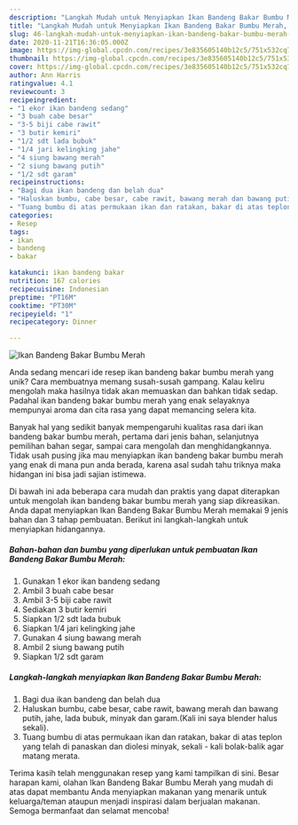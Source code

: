 ```yaml
---
description: "Langkah Mudah untuk Menyiapkan Ikan Bandeng Bakar Bumbu Merah, Bisa Manjain Lidah"
title: "Langkah Mudah untuk Menyiapkan Ikan Bandeng Bakar Bumbu Merah, Bisa Manjain Lidah"
slug: 46-langkah-mudah-untuk-menyiapkan-ikan-bandeng-bakar-bumbu-merah-bisa-manjain-lidah
date: 2020-11-21T16:36:05.000Z
image: https://img-global.cpcdn.com/recipes/3e835605140b12c5/751x532cq70/ikan-bandeng-bakar-bumbu-merah-foto-resep-utama.jpg
thumbnail: https://img-global.cpcdn.com/recipes/3e835605140b12c5/751x532cq70/ikan-bandeng-bakar-bumbu-merah-foto-resep-utama.jpg
cover: https://img-global.cpcdn.com/recipes/3e835605140b12c5/751x532cq70/ikan-bandeng-bakar-bumbu-merah-foto-resep-utama.jpg
author: Ann Harris
ratingvalue: 4.1
reviewcount: 3
recipeingredient:
- "1 ekor ikan bandeng sedang"
- "3 buah cabe besar"
- "3-5 biji cabe rawit"
- "3 butir kemiri"
- "1/2 sdt lada bubuk"
- "1/4 jari kelingking jahe"
- "4 siung bawang merah"
- "2 siung bawang putih"
- "1/2 sdt garam"
recipeinstructions:
- "Bagi dua ikan bandeng dan belah dua"
- "Haluskan bumbu, cabe besar, cabe rawit, bawang merah dan bawang putih, jahe, lada bubuk, minyak dan garam.(Kali ini saya blender halus sekali)."
- "Tuang bumbu di atas permukaan ikan dan ratakan, bakar di atas teplon yang telah di panaskan dan diolesi minyak, sekali - kali bolak-balik agar matang merata."
categories:
- Resep
tags:
- ikan
- bandeng
- bakar

katakunci: ikan bandeng bakar 
nutrition: 167 calories
recipecuisine: Indonesian
preptime: "PT16M"
cooktime: "PT30M"
recipeyield: "1"
recipecategory: Dinner

---
```



![Ikan Bandeng Bakar Bumbu Merah](https://img-global.cpcdn.com/recipes/3e835605140b12c5/751x532cq70/ikan-bandeng-bakar-bumbu-merah-foto-resep-utama.jpg)

Anda sedang mencari ide resep ikan bandeng bakar bumbu merah yang unik? Cara membuatnya memang susah-susah gampang. Kalau keliru mengolah maka hasilnya tidak akan memuaskan dan bahkan tidak sedap. Padahal ikan bandeng bakar bumbu merah yang enak selayaknya mempunyai aroma dan cita rasa yang dapat memancing selera kita.

Banyak hal yang sedikit banyak mempengaruhi kualitas rasa dari ikan bandeng bakar bumbu merah, pertama dari jenis bahan, selanjutnya pemilihan bahan segar, sampai cara mengolah dan menghidangkannya. Tidak usah pusing jika mau menyiapkan ikan bandeng bakar bumbu merah yang enak di mana pun anda berada, karena asal sudah tahu triknya maka hidangan ini bisa jadi sajian istimewa.




Di bawah ini ada beberapa cara mudah dan praktis yang dapat diterapkan untuk mengolah ikan bandeng bakar bumbu merah yang siap dikreasikan. Anda dapat menyiapkan Ikan Bandeng Bakar Bumbu Merah memakai 9 jenis bahan dan 3 tahap pembuatan. Berikut ini langkah-langkah untuk menyiapkan hidangannya.

<!--inarticleads1-->

##### Bahan-bahan dan bumbu yang diperlukan untuk pembuatan Ikan Bandeng Bakar Bumbu Merah:

1. Gunakan 1 ekor ikan bandeng sedang
1. Ambil 3 buah cabe besar
1. Ambil 3-5 biji cabe rawit
1. Sediakan 3 butir kemiri
1. Siapkan 1/2 sdt lada bubuk
1. Siapkan 1/4 jari kelingking jahe
1. Gunakan 4 siung bawang merah
1. Ambil 2 siung bawang putih
1. Siapkan 1/2 sdt garam




<!--inarticleads2-->

##### Langkah-langkah menyiapkan Ikan Bandeng Bakar Bumbu Merah:

1. Bagi dua ikan bandeng dan belah dua
1. Haluskan bumbu, cabe besar, cabe rawit, bawang merah dan bawang putih, jahe, lada bubuk, minyak dan garam.(Kali ini saya blender halus sekali).
1. Tuang bumbu di atas permukaan ikan dan ratakan, bakar di atas teplon yang telah di panaskan dan diolesi minyak, sekali - kali bolak-balik agar matang merata.




Terima kasih telah menggunakan resep yang kami tampilkan di sini. Besar harapan kami, olahan Ikan Bandeng Bakar Bumbu Merah yang mudah di atas dapat membantu Anda menyiapkan makanan yang menarik untuk keluarga/teman ataupun menjadi inspirasi dalam berjualan makanan. Semoga bermanfaat dan selamat mencoba!
